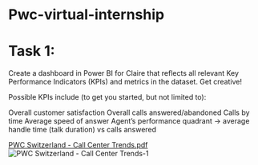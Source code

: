 # Pwc-virtual-internship
# Task 1: 
Create a dashboard in Power BI for Claire that reflects all relevant Key Performance Indicators (KPIs) and metrics in the dataset. Get creative! 

Possible KPIs include (to get you started, but not limited to):

Overall customer satisfaction
Overall calls answered/abandoned
Calls by time
Average speed of answer
Agent’s performance quadrant -> average handle time (talk duration) vs calls answered

[PWC Switzerland - Call Center Trends.pdf](https://github.com/tthaolinh/Pwc-virtual-internship/files/10367324/PWC.Switzerland.-.Call.Center.Trends.pdf)
![PWC Switzerland - Call Center Trends-1](https://user-images.githubusercontent.com/112348820/211173203-fc2faa1a-8b5d-4817-a8d5-9248b6e80e0a.jpg)

